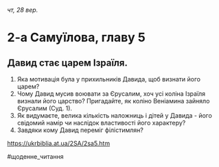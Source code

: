 
_чт, 28 вер._

# 2-а Самуїлова, главу 5

## Давид стає царем Ізраїля.
1. Яка мотивація була у прихильників Давида, щоб визнати його царем?
2. Чому Давид мусив воювати за Єрусалим, хоч усі коліна Ізраїля визнали його царство? Пригадайте, як коліно Веніамина зайняло Єрусалим (Суд. 1).
3. Як видумаєте, велика кількість наложниць і дітей у Давида - його свідомий намір чи наслідок властивості його характеру?
4. Завдяки кому Давид переміг філістимлян?

https://ukrbiblia.at.ua/2SA/2sa5.htm 

#щоденне_читання 
